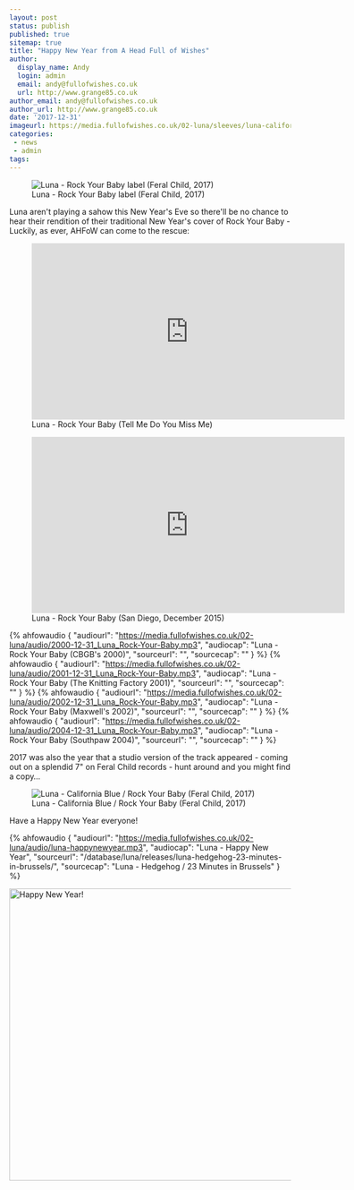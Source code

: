 ```yaml
---
layout: post
status: publish
published: true
sitemap: true
title: "Happy New Year from A Head Full of Wishes"
author:
  display_name: Andy
  login: admin
  email: andy@fullofwishes.co.uk
  url: http://www.grange85.co.uk
author_email: andy@fullofwishes.co.uk
author_url: http://www.grange85.co.uk
date: '2017-12-31'
imageurl: https://media.fullofwishes.co.uk/02-luna/sleeves/luna-california-blue-rock-yr-baby-front.jpg
categories:
 - news
 - admin
tags:
---
```

<figure class="caption aligncenter"><img src="https://media.fullofwishes.co.uk/02-luna/sleeves/luna-california-blue-rock-yr-baby-label-aa.jpg" alt="Luna - Rock Your Baby label (Feral Child, 2017)" /><figcaption class="caption-text">Luna - Rock Your Baby label (Feral Child, 2017)</figcaption></figure>
<p class="lead">Luna aren't playing a sahow this New Year's Eve so there'll be no chance to hear their rendition of their traditional New Year's cover of Rock Your Baby - Luckily, as ever, AHFoW can come to the rescue:</p>

<figure class="caption aligncenter"><iframe width="560" height="315" src="https://www.youtube.com/embed/D-0Ey7_pcuE" frameborder="0" allowfullscreen></iframe><figcaption class="caption-text">Luna - Rock Your Baby (Tell Me Do You Miss Me)</figcaption></figure>


<figure class="caption aligncenter"><iframe width="560" height="315" src="https://www.youtube.com/embed/VPyly7fifEc" frameborder="0" allowfullscreen></iframe><figcaption class="caption-text">Luna - Rock Your Baby (San Diego, December 2015)</figcaption></figure>

 {% ahfowaudio {
  "audiourl": "https://media.fullofwishes.co.uk/02-luna/audio/2000-12-31_Luna_Rock-Your-Baby.mp3",
  "audiocap": "Luna - Rock Your Baby (CBGB's 2000)",
  "sourceurl": "",
  "sourcecap": ""
  } %}
 {% ahfowaudio {
  "audiourl": "https://media.fullofwishes.co.uk/02-luna/audio/2001-12-31_Luna_Rock-Your-Baby.mp3",
  "audiocap": "Luna - Rock Your Baby (The Knitting Factory 2001)",
  "sourceurl": "",
  "sourcecap": ""
  } %}
 {% ahfowaudio {
  "audiourl": "https://media.fullofwishes.co.uk/02-luna/audio/2002-12-31_Luna_Rock-Your-Baby.mp3",
  "audiocap": "Luna - Rock Your Baby (Maxwell's 2002)",
  "sourceurl": "",
  "sourcecap": ""
  } %}
 {% ahfowaudio {
  "audiourl": "https://media.fullofwishes.co.uk/02-luna/audio/2004-12-31_Luna_Rock-Your-Baby.mp3",
  "audiocap": "Luna - Rock Your Baby (Southpaw 2004)",
  "sourceurl": "",
  "sourcecap": ""
  } %}

<p>2017 was also the year that a studio version of the track appeared - coming out on a splendid 7" on Feral Child records - hunt around and you might find a copy&hellip;</p>
<figure class="caption aligncenter"><img src="https://media.fullofwishes.co.uk/02-luna/sleeves/luna-california-blue-rock-yr-baby-front.jpg" alt="Luna - California Blue / Rock Your Baby (Feral Child, 2017)" /><figcaption class="caption-text">Luna - California Blue / Rock Your Baby (Feral Child, 2017)</figcaption></figure>

<p>Have a Happy New Year everyone!</p>

 {% ahfowaudio {
  "audiourl": "https://media.fullofwishes.co.uk/02-luna/audio/luna-happynewyear.mp3",
  "audiocap": "Luna - Happy New Year",
  "sourceurl": "/database/luna/releases/luna-hedgehog-23-minutes-in-brussels/",
  "sourcecap": "Luna - Hedgehog / 23 Minutes in Brussels"
  } %}

<a data-flickr-embed="true"  href="https://www.flickr.com/photos/nai_collection/11495225345/" title="Happy New Year!"><img src="https://farm4.staticflickr.com/3774/11495225345_825f69f76a_c.jpg" width="800" height="522" alt="Happy New Year!"></a>
